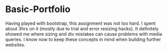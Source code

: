 # Basic-Portfolio
Having played with bootstrap, this assignment was not too hard. I spent about 3hrs on it (mostly due to trial and error resizing hacks). It definitely showed me where sizing and div mistakes can cause problems with media queries. I know now to keep these concepts in mind when building further websites.